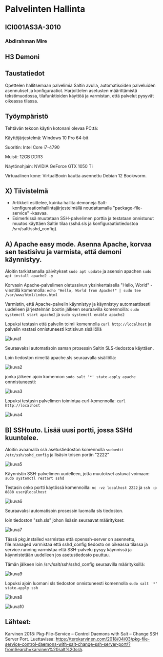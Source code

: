 # Palvelinten Hallinta
## ICI001AS3A-3010
### Abdirahman Mire


## H3 Demoni

## Taustatiedot

Opettelen hallitsemaan palvelimia Saltin avulla, automatisoiden palveluiden asennukset ja konfiguraatiot. Harjoittelen asetusten määrittämistä tekstimuodossa, tilafunktioiden käyttöä ja varmistan, että palvelut pysyvät oikeassa tilassa. 


## Työympäristö


Tehtävän tekoon käytin kotonani olevaa PC:tä:

Käyttöjärjestelmä: Windows 10 Pro 64-bit

Suoritin: Intel Core i7-4790

Muisti: 12GB DDR3

Näytönohjain: NVIDIA GeForce GTX 1050 Ti

Virtuaalinen kone: VirtualBoxin kautta asennettu Debian 12 Bookworm.

## X) Tiivistelmä

- Artikkeli esittelee, kuinka hallita demoneja Salt-konfiguraationhallintajärjestelmällä noudattamalla "package-file-service" -kaavaa.
- Esimerkissä muutetaan SSH-palvelimen porttia ja testataan onnistunut muutos käyttäen Saltin tilaa (sshd.sls ja konfiguraatiotiedostoa /srv/salt/sshd_config).

## A) Apache easy mode. Asenna Apache, korvaa sen testisivu ja varmista, että demoni käynnistyy.

Aloitin tarkistamalla päivitykset `sudo apt update` ja asensin apachen `sudo apt install apache2 -y`

Korvasin Apache-palvelimen oletussivun yksinkertaisella "Hello, World" -viestillä komennolla: `echo "Hello, World from Apache!" | sudo tee /var/www/html/index.html` 

Varmistin, että Apache-palvelin käynnistyy ja käynnistyy automaattisesti uudelleen järjestelmän bootin jälkeen seuraavilla komennoilla: `sudo systemctl start apache2` ja `sudo systemctl enable apache2` 

Lopuksi testasin että palvelin toimii komennolla `curl http://localhost` ja palvelin vastasi onnistuneesti kotisivun sisällöllä

![kuva1](kuvat/kuva1.PNG)

Seuraavaksi automatisoin saman prosessin Saltin SLS-tiedostoa käyttäen.

Loin tiedoston nimeltä apache.sls seuraavalla sisällöllä:

![kuva2](kuvat/kuva2.PNG)

jonka jälkeen ajoin komennon `sudo salt '*' state.apply apache` onnnistuneesti: 

![kuva3](kuvat/kuva3.PNG)

Lopuksi testasin palvelimen toimintaa curl-komennolla: `curl http://localhost`

![kuva4](kuvat/kuva4.PNG)

## B) SSHouto. Lisää uusi portti, jossa SSHd kuuntelee.

Aloitin avaamalla ssh asetustiedoston komennolla `sudoedit /etc/ssh/sshd_config` ja lisäsin toisen portin "2222" 

![kuva5](kuvat/kuva5.PNG)

Käynnistin SSH-palvelimen uudelleen, jotta muutokset astuvat voimaan: `sudo systemctl restart sshd`

Testasin onko portti käytössä komennoilla: `nc -vz localhost 2222` ja `ssh -p 8888 user@localhost`

![kuva6](kuvat/kuva6.PNG)

Seuraavaksi automatisoin prosessin luomalla sls tiedoston.

loin tiedoston "ssh.sls" johon lisäsin seuraavat määritykset: 

![kuva7](kuvat/kuva7.PNG)

Tässä pkg.installed varmistaa että openssh-server on asennettu, file.managed varmistaa että sshd_config tiedosto on oikeassa tilassa ja service.running varmistaa että SSH-palvelu pysyy käynnissä ja käynnistetään uudelleen jos asetustiedosto puuttuu.

Tämän jälkeen loin /srv/salt/ssh/sshd_config seuraavilla määrityksillä: 

![kuva9](kuvat/kuva9.PNG)

Lopuksi ajoin luomani sls tiedoston onnistuneesti komennolla `sudo salt '*' state.apply ssh`

![kuva8](kuvat/kuva8.PNG)

![kuva10](kuvat/kuva10.PNG)



## Lähteet: 
Karvinen 2018: Pkg-File-Service – Control Daemons with Salt – Change SSH Server Port. Luettavissa: https://terokarvinen.com/2018/04/03/pkg-file-service-control-daemons-with-salt-change-ssh-server-port/?fromSearch=karvinen%20salt%20ssh. 




